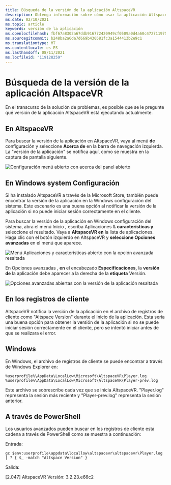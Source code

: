 ```yaml
---
title: Búsqueda de la versión de la aplicación AltspaceVR
description: Obtenga información sobre cómo usar la aplicación AltspaceVR, la configuración y los registros de cliente para encontrar la versión de AltspaceVR que está ejecutando actualmente.
ms.date: 02/10/2021
ms.topic: article
keywords: versión de la aplicación
ms.openlocfilehash: fbf67a8302a67ddb916772420949cf0509a0d4a60c472711975c651862438b93
ms.sourcegitcommit: b248ba2a6da7d669b430581fc3a1544413b2e9c1
ms.translationtype: MT
ms.contentlocale: es-ES
ms.lasthandoff: 08/11/2021
ms.locfileid: "119128259"
---
```

# <a name="finding-the-altspacevr-app-version"></a>Búsqueda de la versión de la aplicación AltspaceVR

En el transcurso de la solución de problemas, es posible que se le pregunte qué versión de la aplicación AltspaceVR está ejecutando actualmente.

## <a name="in-altspacevr"></a>En AltspaceVR

Para buscar la versión de la aplicación en AltspaceVR, vaya al menú **de** configuración y seleccione **Acerca de** en la barra de navegación izquierda. La "versión de la aplicación" se notifica aquí, como se muestra en la captura de pantalla siguiente.

![Configuración menú abierto con acerca del panel abierto](images/app-version-img-01.png)

## <a name="in-windows-system-settings"></a>En Windows system Configuración

Si ha instalado AltspaceVR a través de la Microsoft Store, también puede encontrar la versión de la aplicación en la Windows configuración del sistema.  Este escenario es una buena opción al notificar la versión de la aplicación si no puede iniciar sesión correctamente en el cliente.

Para buscar la versión de la aplicación en Windows configuración del sistema, abra el menú Inicio **,** escriba Aplicaciones & **características y** seleccione el resultado. Vaya a **AltspaceVR en** la lista de aplicaciones. Haga clic con el botón izquierdo en AltspaceVR y **seleccione Opciones avanzadas** en el menú que aparece.

![Menú Aplicaciones y características abierto con la opción avanzada resaltada](images/app-version-img-02.png)

En Opciones avanzadas , **en** el encabezado **Especificaciones,** la **versión de** la aplicación debe aparecer a la derecha de la **etiqueta** Versión.

![Opciones avanzadas abiertas con la versión de la aplicación resaltada](images/app-version-img-03.png)

## <a name="in-client-logs"></a>En los registros de cliente

AltspaceVR notifica la versión de la aplicación en el archivo de registros de cliente como "Altspace Version" durante el inicio de la aplicación. Esta sería una buena opción para obtener la versión de la aplicación si no se puede iniciar sesión correctamente en el cliente, pero se intentó iniciar antes de que se realizara el error.

## <a name="windows"></a>Windows

En Windows, el archivo de registros de cliente se puede encontrar a través de Windows Explorer en:

```
%userprofile%\AppData\LocalLow\Microsoft\AltspaceVR\Player.log
%userprofile%\AppData\LocalLow\Microsoft\AltspaceVR\Player-prev.log
```

Este archivo se sobrescribe cada vez que se inicia AltspaceVR. "Player.log" representa la sesión más reciente y "Player-prev.log" representa la sesión anterior.

## <a name="via-powershell"></a>A través de PowerShell

Los usuarios avanzados pueden buscar en los registros de cliente esta cadena a través de PowerShell como se muestra a continuación:

Entrada:

```
gc $env:userprofile\appdata\locallow\altspacevr\altspacevr\Player.log | ? { $_ -match "Altspace Version" }
```

Salida:

[2.047] AltspaceVR Versión: 3.2.23.e66c2